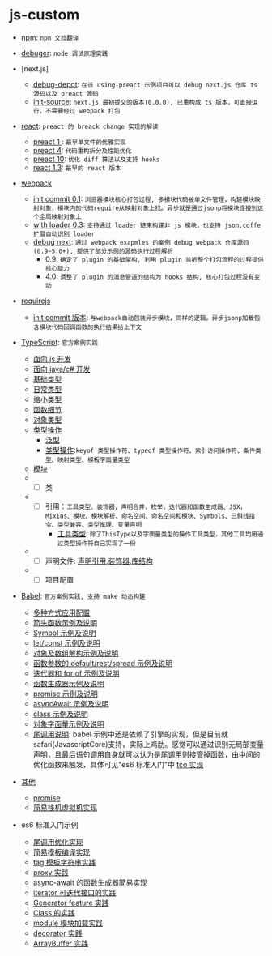 # js-custom

- [npm](./npm): `npm 文档翻译`
- [debuger](./debugger): `node 调试原理实践`
- [next.js]
  - [debug-depot](./next.js/debug-depot): `在该 using-preact 示例项目可以 debug next.js 仓库 ts 源码以及 preact 源码`
  - [init-source](./next.js/init-source): `next.js 最初提交的版本(0.0.0), 已重构成 ts 版本，可直接运行，不需要经过 webpack 打包`
- [react](./react): `preact 的 breack change 实现的解读`
  - [preact 1 ](./react/preact_1): `最早单文件的优雅实现`
  - [preact 4](./react/preact_4): `代码重构拆分及性能优化`
  - [preact 10](./react/preact_10): `优化 diff 算法以及支持 hooks`
  - [react 1.3](./react_1.3): `最早的 react 版本`
- [webpack](./webpack)
  - [init commit 0.1](./webpack/init_commit): `浏览器模块核心打包过程, 多模块代码被单文件管理，构建模块映射对象，模块内的代码require从映射对象上找。异步就是通过jsonp将模块连接到这个全局映射对象上`
  - [with loader 0.3](./webpack/with_loader): `支持通过 loader 链来构建非 js 模块，也支持 json,coffe 扩展自动识别 loader`
  - [debug next](./webpack/debug-next): `通过 webpack exapmles 的案例 debug webpack 仓库源码(0.9~5.0+), 提供了部分示例的源码执行过程解析`
    - 0.9: `确定了 plugin 的基础架构, 利用 plugin 监听整个打包流程的过程提供核心能力`
    - 4.0: `调整了 plugin 的消息管道的结构为 hooks 结构, 核心打包过程没有变动`
- [requirejs](./requirejs)
  - [init commit 版本](./webpack/init_commit): `与webpack自动包装异步模块，同样的逻辑。异步jsonp加载包含模块代码回调函数的执行结果给上下文`
- [TypeScript](./typescript): `官方案例实践`

  - [面向 js 开发](./typescript/for-js-programmer.ts)
  - [面向 java/c# 开发](./typescript/for-java-csharp-programmer.ts)
  - [基础类型](./typescript/basic-types.ts)
  - [日常类型](./typescript/everyday-types.ts)
  - [缩小类型](./typescript/narrowing.ts)
  - [函数细节](./typescript/functions.ts)
  - [对象类型](./typescript/objects.ts)
  - [类型操作](./type-manipulation)
    - [泛型](./type-manipulation-generics.ts)
    - [类型操作](./type-manipulation-other.ts):`keyof 类型操作符、typeof 类型操作符、索引访问操作符、条件类型、映射类型、模板字面量类型`
  - [模块](./typescript/modules/index.ts)
  - - [ ] 类
  - - [ ] 引用：`工具类型、装饰器，声明合并，枚举，迭代器和函数生成器、JSX，Mixins、模块、模块解析、命名空间、命名空间和模块、Symbols、三斜线指令、类型兼容、类型推理、变量声明`
      - [工具类型](./typescript/reference/utility-types.ts): `除了ThisType以及字面量类型的操作工具类型，其他工具均用通过类型操作符自己实现了一份`
  - - [ ] 声明文件: [声明引用](./typescript/declaration/declaration-reference.ts),[装饰器](./typescript/declaration/decorators.ts),[库结构](./typescript/declaration/library-structures)
  - - [ ] 项目配置

- [Babel](./babel): `官方案例实践, 支持 make 动态构建`
  - [多种方式应用配置](./babel/es6-features/config.mjs)
  - [箭头函数示例及说明](./babel/es6-features/arrowFun.js)
  - [Symbol 示例及说明](./babel/es6-features/symbol.js)
  - [let/const 示例及说明](./babel/es6-features/letConst.js)
  - [对象及数组解构示例及说明](./babel/es6-features/destructuring.js)
  - [函数参数的 default/rest/spread 示例及说明](./babel/es6-features/defaultRestSpread.js)
  - [迭代器和 for of 示例及说明](./babel/es6-features/iteratorsForOf.js)
  - [函数生成器示例及说明](./babel/es6-features/generator.js)
  - [promise 示例及说明](./babel/es6-features/promise.js)
  - [asyncAwait 示例及说明](./babel/es6-features/asyncAwait.js)
  - [class 示例及说明](./babel/es6-features/class.js)
  - [对象字面量示例及说明](./babel/es6-features/objectLiterals.js)
  - [尾调用说明](./babel/es6-features/tailCall.js): babel 示例中还是依赖了引擎的实现，但是目前就 safari(JavascriptCore)支持，实际上鸡肋。感觉可以通过识别无局部变量声明，且最后语句调用自身就可以认为是尾调用则接管掉函数，由中间的优化函数来触发，具体可见"es6 标准入门"中 [tco 实现](../es6/tail-call-one.mjs)
- [其他](./other)
  - [promise](./other/promise.js)
  - [简易栈机虚拟机实现](./other/virtual-stack.ts)
- es6 标准入门示例
  - [尾调用优化实现](./es6/tail-call-one.mjs)
  - [简易模板编译实现](./es6/template-compile.mjs)
  - [tag 模板字符串实践](./es6/tagged-template.mjs)
  - [proxy 实践](./es6/proxy.mjs)
  - [async-await 的函数生成器简易实现](./es6/async.mjs)
  - [iterator 可迭代接口的实践](./es6/iterator.mjs)
  - [Generator feature 实践](./es6/generator.mjs)
  - [Class 的实践](./es6/class.mjs)
  - [module 模块加载实践](./es6/module.mjs)
  - [decorator 实践](./es6/decorator.js)
  - [ArrayBuffer 实践](./es6/array-buffer.mjs)
